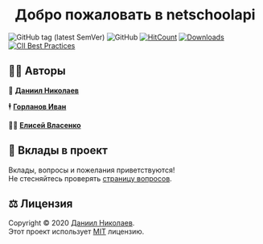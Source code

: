 <h1 align="center">Добро пожаловать в netschoolapi</h1>

![GitHub tag (latest SemVer)](https://img.shields.io/github/v/tag/nm17/netschoolapi) ![GitHub](https://img.shields.io/github/license/nm17/netschoolapi) [![HitCount](http://hits.dwyl.io/nm17/netschoolapi.svg)](http://hits.dwyl.io/nm17/netschoolapi) [![Downloads](https://pepy.tech/badge/netschoolapi)](https://pepy.tech/project/netschoolapi) [![CII Best Practices](https://bestpractices.coreinfrastructure.org/projects/3675/badge)](https://bestpractices.coreinfrastructure.org/projects/3675)

## :dancing_men: Авторы

:bust_in_silhouette: [**Даниил Николаев**](https://github.com/nm17)

:business_suit_levitating: [**Горланов Иван**](https://github.com/igorlanov)

:mage_man: [**Елисей Власенко**](https://github.com/homus32)

## :handshake: Вклады в проект

Вклады, вопросы и пожелания приветствуются!  
Не стесняйтесь проверять [страницу вопросов](https://github.com/nm17/netschoolapi/issues).

## :balance_scale: Лицензия

Copyright © 2020 [Даниил Николаев](https://github.com/nm17).<br />
Этот проект использует [MIT](https://mit-license.org/) лицензию.
